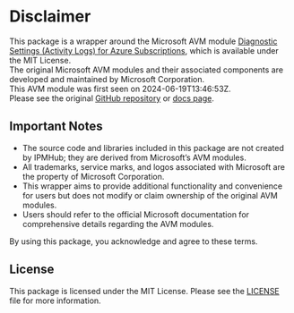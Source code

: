 # Disclaimer

This package is a wrapper around the Microsoft AVM module [Diagnostic Settings (Activity Logs) for Azure Subscriptions](https://github.com/Azure/bicep-registry-modules/tree/main/avm/res/insights/diagnostic-setting), which is available under the MIT License. \
The original Microsoft AVM modules and their associated components are developed and maintained by Microsoft Corporation.\
This AVM module was first seen on 2024-06-19T13:46:53Z.\
Please see the original [GitHub repository](https://github.com/Azure/bicep-registry-modules) or [docs page](https://azure.github.io/Azure-Verified-Modules/indexes/bicep/bicep-resource-modules/).

## Important Notes

- The source code and libraries included in this package are not created by IPMHub; they are derived from Microsoft’s AVM modules.
- All trademarks, service marks, and logos associated with Microsoft are the property of Microsoft Corporation.
- This wrapper aims to provide additional functionality and convenience for users but does not modify or claim ownership of the original AVM modules.
- Users should refer to the official Microsoft documentation for comprehensive details regarding the AVM modules.

By using this package, you acknowledge and agree to these terms.

## License

This package is licensed under the MIT License. Please see the [LICENSE](LICENSE.txt) file for more information.
